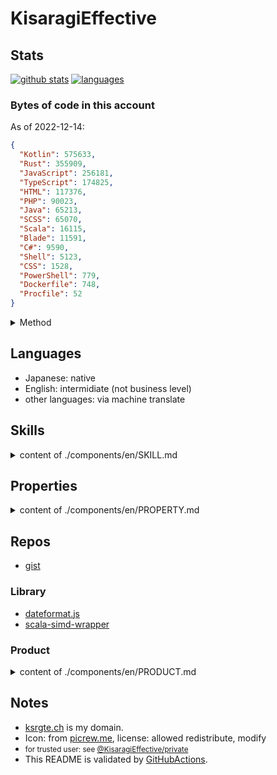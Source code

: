 # KisaragiEffective
## Stats

[![github stats](https://github-readme-stats.vercel.app/api?username=KisaragiEffective&count_private=true&show_icons=true&theme=dark)](https://github.com/anuraghazra/github-readme-stats)
[![languages](https://github-readme-stats.vercel.app/api/top-langs/?username=KisaragiEffective&theme=dark)](https://github.com/anuraghazra/github-readme-stats)

### Bytes of code in this account

As of 2022-12-14:

```json
{
  "Kotlin": 575633,
  "Rust": 355909,
  "JavaScript": 256181,
  "TypeScript": 174825,
  "HTML": 117376,
  "PHP": 90023,
  "Java": 65213,
  "SCSS": 65070,
  "Scala": 16115,
  "Blade": 11591,
  "C#": 9590,
  "Shell": 5123,
  "CSS": 1528,
  "PowerShell": 779,
  "Dockerfile": 748,
  "Procfile": 52
}
```

<details><summary>Method</summary>

#### GraphQL query

```graphql
query { 
  user(login: "KisaragiEffective") { 
    login
    repositories(first: 100, isFork: false, privacy: PUBLIC) {
      nodes {
        name
        primaryLanguage {
          name
        }
        languages(first: 100) {
          edges {
            node {
              name
              color
            }
            size
          }
        }
        
      }
      totalDiskUsage
      pageInfo {
        endCursor
        startCursor
        hasNextPage
      }
      totalCount
    }
  }
}
```

#### Shell Script
see `scripts/language_bytes.sh`.

</details>

## Languages
- Japanese: native
- English: intermidiate (not business level)
- other languages: via machine translate

## Skills
<details><summary>content of ./components/en/SKILL.md</summary>

### Programming languages
- Java, Kotlin, Scala: production level
- VBA, C#, PHP, Ruby, Rust, JavaScript, TypeScript: hobby level
- Python, [Dirt](https://dart.dev/): not so experienced

### Query languages
- SQL: production level
- Excel(\*1), [GraphQL](https://graphql.org/): hobby level

\*1: can use the functions without any inconvenience

### Document system
- Javadoc, Scaladoc: production level
- Microsoft Word(\*2), [MediaWiki](https://www.mediawiki.org/wiki/MediaWiki), Markdown: hobby level

\*2: can typing and formatting without any inconvenience

### HTTP
- apache configuration, Laravel: hobby level

### Other tools
- **[git](https://git-scm.com/)**, **[GitHub](https://github.com)**: hobby level
- **[Ubuntu](https://ubuntu.com/)**, [FreeBSD](https://www.freebsd.org/ja/): hobby level
- [bash](https://linuxjm.osdn.jp/html/GNU_bash/man1/bash.1.html), [PowerShell](https://docs.microsoft.com/ja-jp/powershell/), usage of command-line tools: hobby level

</details>

## Properties
<details><summary>content of ./components/en/PROPERTY.md</summary>

- typing speed
  - up to 5.5 type/sec
  - can type 700 Japanese characters in 10 minutes
- have access to JetBrains products via [open-source license](https://www.jetbrains.com/ja-jp/community/opensource)
  - applied repository: [GiganticMinecraft/SeichiAssist](https://github.com/GiganticMinecraft/SeichiAssist)

</details>

## Repos
- [gist](https://gist.github.com/KisaragiEffective)

### Library
- [dateformat.js](https://github.com/KisaragiEffective/dateformat.js)
- [scala-simd-wrapper](https://github.com/KisaragiEffective/scala-simd-wrapper)

### Product
<details><summary>content of ./components/en/PRODUCT.md</summary>

### Standalone
#### Working
- [neosvr-inventory-management](https://github.com/KisaragiEffective/neosvr-inventory-management) - Inventory clean up helper for inventory in NeosVR

#### Archived
- [GiganticMinecraft/SeichiRanking](https://github.com/GiganticMinecraft/SeichiRanking) - maintenance
- [KisaragiEffective/webhook-handler](https://github.com/KisaragiEffective/webhook-handler)
- [KisaragiEffective/portfolio.ksrgte.ch](https://github.com/KisaragiEffective/portfolio.ksrgte.ch)

### Addon/Plugin
#### Bukkit plugins
- [GiganticMinecraft/SeichiAssist](https://github.com/GiganticMinecraft/SeichiAssist) - core maintainer
- [GiganticMinecraft/SeichiAssistBE](https://github.com/GiganticMinecraft/SeichiAssistBE)
- [WGTabCompleter](https://github.com/KisaragiEffective/WGTabCompleter)

#### for FabricMC
- [sign-picture-ported](https://github.com/KisaragiEffective/sign-picture-ported) - alternate version of [Team-Fruit/SignPicture](https://github.com/Team-Fruit/SignPicture)

#### for NeosVR
- [DoNotIncludeDefaultResourceForSize](https://github.com/KisaragiEffective/DoNotIncludeDefaultResourceForSize) - exclude built-in fonts from displayed size
- [EnableSitModeOnLaunch](https://github.com/KisaragiEffective/EnableSitModeOnLaunch) - turn on sit mode since launched
- [NoPulseFromDisplayImpulse](https://github.com/KisaragiEffective/NoPulseFromDisplayImpulse) - turn off effect shown by Impulse's Display

</details>

## Notes
- [ksrgte.ch](https://services.ksrgte.ch) is my domain.
- Icon: from [picrew.me](https://picrew.me/image_maker/36849), license: allowed redistribute, modify
- <small>for trusted user: see [@KisaragiEffective/private](https://github.com/KisaragiEffective/private)</small>
- This README is validated by [GitHubActions](https://github.com/KisaragiEffective/KisaragiEffective/blob/live/.github/workflows/markdown-lint.yml).
